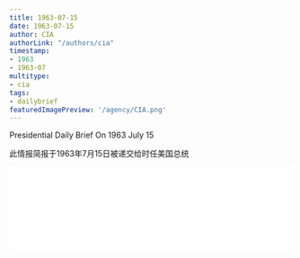 ```yaml
---
title: 1963-07-15
date: 1963-07-15
author: CIA 
authorLink: "/authors/cia"
timestamp: 
- 1963
- 1963-07
multitype: 
- cia
tags: 
- dailybrief
featuredImagePreview: '/agency/CIA.png'
---
```



Presidential Daily Brief On 1963 July 15

此情报简报于1963年7月15日被递交给时任美国总统

<!--more-->





<div id="over" style="width:100%; overflow:hidden"> <iframe id="sFrame" name="sFrame" frameborder="no" border="0"  allowfullscreen marginwidth="0" scrolling="no" src = " /CIA/1963-07-15.html "  style = " position:absulute; width: 806px; top: 300;" > </iframe> </div>